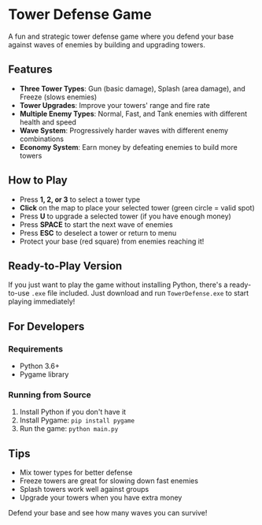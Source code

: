 # Tower Defense Game

A fun and strategic tower defense game where you defend your base against waves of enemies by building and upgrading towers.

## Features

- **Three Tower Types**: Gun (basic damage), Splash (area damage), and Freeze (slows enemies)
- **Tower Upgrades**: Improve your towers' range and fire rate
- **Multiple Enemy Types**: Normal, Fast, and Tank enemies with different health and speed
- **Wave System**: Progressively harder waves with different enemy combinations
- **Economy System**: Earn money by defeating enemies to build more towers

## How to Play

- Press **1, 2, or 3** to select a tower type
- **Click** on the map to place your selected tower (green circle = valid spot)
- Press **U** to upgrade a selected tower (if you have enough money)
- Press **SPACE** to start the next wave of enemies
- Press **ESC** to deselect a tower or return to menu
- Protect your base (red square) from enemies reaching it!

## Ready-to-Play Version

If you just want to play the game without installing Python, there's a ready-to-use `.exe` file included. Just download and run `TowerDefense.exe` to start playing immediately!

## For Developers

### Requirements
- Python 3.6+
- Pygame library

### Running from Source
1. Install Python if you don't have it
2. Install Pygame: `pip install pygame`
3. Run the game: `python main.py`

## Tips
- Mix tower types for better defense
- Freeze towers are great for slowing down fast enemies
- Splash towers work well against groups
- Upgrade your towers when you have extra money

Defend your base and see how many waves you can survive!
